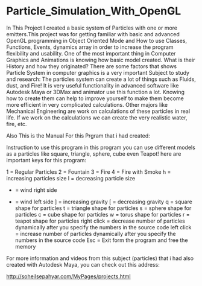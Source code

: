 # Particle_Simulation_With_OpenGL
In This Project I created a basic system of Particles with one or more emitters.This project was for getting familiar with basic and advanced OpenGL programming in Object Oriented Mode and How to use Classes, Functions, Events, dynamics array in order to increase the program flexibility and usability. One of the most important thing in Computer Graphics and Animations is knowing how basic model created. What is their History and how they originated?  There are some factors that shows Particle System in computer graphics is a very important Subject to study and research: The particles system can create a lot of things such as Fluids, dust, and Fire! It is very useful functionality in advanced software like Autodesk Maya or 3DMax and animator use this function a lot. Knowing how to create them can help to improve yourself to make them become more efficient in very complicated calculations. Other majors like Mechanical Engineering are work on calculations of these particles in real life. If we work on the calculations we can create the very realistic water, fire, etc.


Also This is the Manual For this Prgram that i had created:

Instruction to use this program
in this program you can use different models as a particles like square, triangle, sphere, cube even Teapot! here are important keys for this program:

1	= Regular Particles
2	= Fountain
3	= Fire
4	= Fire with Smoke
h	= increasing particles size
l	= decreasing particle size
+	= wind right side
-	= wind left side
]	= increasing gravity
[	= decreasing gravity
q	= square shape for particles
t	= triangle shape for particles
s	= sphere shape for particles
c	= cube shape for particles
w	= torus shape for particles
r	= teapot shape for particles
right click = decrease number of particles dynamically after you specify the numbers in the source code
left click = increase number of particles dynamically after you specify the numbers in the source code
Esc = Exit form the program and free the memory



For more information and videos from this subject (particles) that i had also created with Autodesk Maya, you can check out this address:

http://soheilsepahyar.com/MyPages/projects.html



